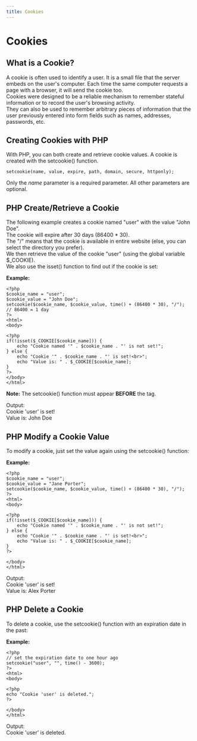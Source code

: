 ```yaml
---
title: Cookies
---
```


# Cookies

## What is a Cookie?

A cookie is often used to identify a user. It is a small file that the server embeds on the user's computer.
Each time the same computer requests a page with a browser, it will send the cookie too.  
Cookies were designed to be a reliable mechanism to remember stateful information or to record the user's browsing activity.  
They can also be used to remember arbitrary pieces of information that the user previously entered into form fields such as names, addresses, passwords, etc.

## Creating Cookies with PHP

With PHP, you can both create and retrieve cookie values.
A cookie is created with the setcookie() function.

`setcookie(name, value, expire, path, domain, secure, httponly);`  

Only the _name_ parameter is a required parameter. All other parameters are optional.


## PHP Create/Retrieve a Cookie

The following example creates a cookie named "user" with the value "John Doe".  
The cookie will expire after 30 days (86400 * 30).  
The "/" means that the cookie is available in entire website (else, you can select the directory you prefer).  
We then retrieve the value of the cookie "user" (using the global variable $_COOKIE).  
We also use the isset() function to find out if the cookie is set:

**Example:**
```
<?php
$cookie_name = "user";
$cookie_value = "John Doe";
setcookie($cookie_name, $cookie_value, time() + (86400 * 30), "/");  // 86400 = 1 day
?>
<html>
<body>

<?php
if(!isset($_COOKIE[$cookie_name])) {
    echo "Cookie named '" . $cookie_name . "' is not set!";
} else {
    echo "Cookie '" . $cookie_name . "' is set!<br>";
    echo "Value is: " . $_COOKIE[$cookie_name];
}
?>
</body>
</html>
```

**Note:** The setcookie() function must appear **BEFORE** the <html> tag.


Output:  
Cookie 'user' is set!  
Value is: John Doe


## PHP Modify a Cookie Value

To modify a cookie, just set the value again using the setcookie() function:

**Example:**
```
<?php
$cookie_name = "user";
$cookie_value = "Jane Porter";
setcookie($cookie_name, $cookie_value, time() + (86400 * 30), "/");
?>
<html>
<body>

<?php
if(!isset($_COOKIE[$cookie_name])) {
    echo "Cookie named '" . $cookie_name . "' is not set!";
} else {
    echo "Cookie '" . $cookie_name . "' is set!<br>";
    echo "Value is: " . $_COOKIE[$cookie_name];
}
?>

</body>
</html>
```

Output:  
Cookie 'user' is set!  
Value is: Alex Porter


## PHP Delete a Cookie

To delete a cookie, use the setcookie() function with an expiration date in the past:

**Example:**
```
<?php
// set the expiration date to one hour ago
setcookie("user", "", time() - 3600);
?>
<html>
<body>

<?php
echo "Cookie 'user' is deleted.";
?>

</body>
</html>
```

Output:  
Cookie 'user' is deleted.
